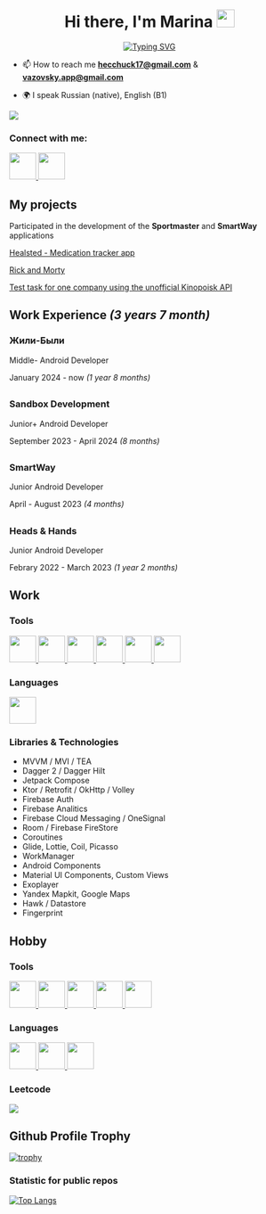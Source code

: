 <h1 align="center">Hi there, I'm Marina
<img src="https://github.com/blackcater/blackcater/raw/main/images/Hi.gif" height="32"/>
</h1>
<p align="center">
  <a href="https://git.io/typing-svg">
    <img src="https://readme-typing-svg.herokuapp.com?font=Fira+Code&pause=1000&width=600&height=60&lines=Android+Dev+from+Russia%2C+Saratov%2FSaint+Petersburg" alt="Typing SVG" />
  </a>
</p>

 - 📫 How to reach me **hecchuck17@gmail.com** & **vazovsky.app@gmail.com** </li>

 - 🌍 I speak Russian (native), English (B1)</li>

![](https://komarev.com/ghpvc/?username=vazovsky17)

### Connect with me:
<p align="left">
  <a href="https://t.me/vazovsky17" target="blank">
    <img height="48" width="48" src="https://cdn.simpleicons.org/telegram" />
  </a>
  
  <a href="https://steamcommunity.com/id/vazovskyapp/" target="blank">
    <img height="48" width="48" src="https://cdn.simpleicons.org/steam/0f75a5" />
  </a>
</p>

<h2>My projects</h2>

<p>Participated in the development of the <b>Sportmaster</b> and <b>SmartWay</b> applications</p>
<p><a href="https://github.com/VazovskyApp/Healsted">Healsted - Medication tracker app</a></p>
<p><a href="https://github.com/vazovsky17/RickAndMorty">Rick and Morty</a></p>
<p><a href="https://github.com/vazovsky17/KinopoiskDev">Test task for one company using the unofficial Kinopoisk API</a></p>

<h2>Work Experience <i>(3 years 7 month)</i></h2>
<h3>Жили-Были</h3>
<p>Middle- Android Developer</p>
<p>January 2024 - now <i>(1 year 8 months)</i></p>
<h2></h2>
<h3>Sandbox Development</h3>
<p>Junior+ Android Developer</p>
<p>September 2023 - April 2024 <i>(8 months)</i></p>
<h2></h2>
<h3>SmartWay</h3>
<p>Junior Android Developer</p>
<p> April - August 2023 <i>(4 months)</i></i></p>
<h2></h2>
<h3>Heads & Hands</h3>
<p>Junior Android Developer</p>
<p>Febrary 2022 - March 2023 <i>(1 year 2 months)</i></p>

<h2>Work</h2>

### Tools
<p align="left">
  <a href="https://github.com/">
    <img height="48" width="48" src="https://cdn.simpleicons.org/github/white" />
  </a>
  
  <a href="https://gitlab.com/">
    <img height="48" width="48" src="https://cdn.simpleicons.org/gitlab" />
  </a>
  
  <a href="https://developer.android.com/studio">
    <img height="48" width="48" src="https://cdn.simpleicons.org/androidstudio" />
  </a>
  
  <a href="https://firebase.google.com/">
    <img height="48" width="48" src="https://cdn.simpleicons.org/firebase" />
  </a>
  
  <a href="https://www.figma.com/">
    <img height="48" width="48" src="https://cdn.simpleicons.org/figma" />
  </a>

  <a href="https://developer.android.com/jetpack/compose/">
    <img height="48" width="48" src="https://cdn.simpleicons.org/jetpackcompose" />
  </a>
</p>

### Languages

<p align="left">
  <a href="https://kotlinlang.org/">
    <img height="48" width="48" src="https://cdn.simpleicons.org/kotlin" />
  </a>
</p>

### Libraries & Technologies

- MVVM / MVI / TEA
- Dagger 2 / Dagger Hilt
- Jetpack Compose
- Ktor / Retrofit / OkHttp / Volley
- Firebase Auth
- Firebase Analitics
- Firebase Cloud Messaging / OneSignal
- Room / Firebase FireStore
- Coroutines
- Glide, Lottie, Coil, Picasso
- WorkManager
- Android Components
- Material UI Components, Custom Views
- Exoplayer
- Yandex Mapkit, Google Maps
- Hawk / Datastore
- Fingerprint

<h2>Hobby</h2> 

### Tools
<p align="left">
  <a href="https://visualstudio.microsoft.com/">
    <img height="48" width="48" src="https://cdn.simpleicons.org/visualstudio" />
  </a>
  
  <a href="https://code.visualstudio.com/">
    <img height="48" width="48" src="https://cdn.simpleicons.org/visualstudiocode" />
  </a>
  
  <a href="https://www.jetbrains.com/pycharm/">
    <img height="48" width="48" src="https://cdn.simpleicons.org/pycharm/faf94a" />
  </a>
  
  <a href="https://developer.apple.com/xcode/">
    <img height="48" width="48" src="https://cdn.simpleicons.org/xcode" />
  </a>

  <a href="https://www.docker.com">
    <img height="48" width="48" src="https://cdn.simpleicons.org/docker" />
  </a>
</p>

### Languages
<p align="left">
  <a href="https://dotnet.microsoft.com/en-us/languages/csharp">
    <img height="48" width="48" src="https://cdn.simpleicons.org/csharp" />
  </a>
  
  <a href="https://www.python.org/">
    <img height="48" width="48" src="https://cdn.simpleicons.org/python" />
  </a>
  
  <a href="https://www.apple.com/ru/swift/">
    <img height="48" width="48" src="https://cdn.simpleicons.org/swift" />
  </a>
</p>

### Leetcode
![](https://leetcard.jacoblin.cool/vazovsky17?theme=dark)

<h2>Github Profile Trophy</h2>

[![trophy](https://github-profile-trophy.vercel.app/?username=vazovsky17&margin-w=15&margin-h=15&theme=darkhub&column=3)](https://github.com/ryo-ma/github-profile-trophy)

### Statistic for public repos
[![Top Langs](https://github-readme-stats.vercel.app/api/top-langs/?username=vazovsky17&layout=compact&theme=radical)](https://github.com/anuraghazra/github-readme-stats)

